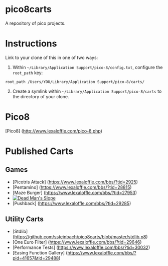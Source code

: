 # pico8carts

A repository of pico projects. 

# Instructions

Link to your clone of this in one of two ways:

1. Within `~/Library/Application Support/pico-8/config.txt`, configure the 
`root_path` key:

```
root_path /Users/YOU/Library/Application Support/pico-8/carts/
```

2. Create a symlink within `~/Library/Application Support/pico-8/carts` to the 
directory of your clone.

# Pico8

[Pico8] (http://www.lexaloffle.com/pico-8.php)

# Published Carts

## Games

* [Picotris Attack] (https://www.lexaloffle.com/bbs/?tid=2925)
* [Pentamino] (https://www.lexaloffle.com/bbs/?tid=28815)
* [Maze Burger] (https://www.lexaloffle.com/bbs/?tid=27953)
* [![Dead Man's Slope](https://www.lexaloffle.com/bbs/thumbs/pico46800.png)](https://www.lexaloffle.com/bbs/?tid=30307)
* [Pushback] (https://www.lexaloffle.com/bbs/?tid=29285)

## Utility Carts

* [Stdlib] (https://github.com/ssteinbach/pico8carts/blob/master/stdlib.p8)
* [One Euro Filter] (https://www.lexaloffle.com/bbs/?tid=29646)
* [Performance Tests] (https://www.lexaloffle.com/bbs/?tid=30032)
* [Easing Function Gallery] (https://www.lexaloffle.com/bbs/?pid=41657&tid=29488)

